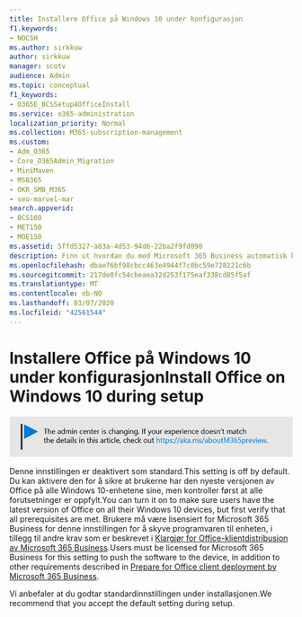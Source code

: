 ```yaml
---
title: Installere Office på Windows 10 under konfigurasjon
f1.keywords:
- NOCSH
ms.author: sirkkuw
author: sirkkuw
manager: scotv
audience: Admin
ms.topic: conceptual
f1_keywords:
- O365E_BCSSetup4OfficeInstall
ms.service: o365-administration
localization_priority: Normal
ms.collection: M365-subscription-management
ms.custom:
- Adm_O365
- Core_O365Admin_Migration
- MiniMaven
- MSB365
- OKR_SMB_M365
- seo-marvel-mar
search.appverid:
- BCS160
- MET150
- MOE150
ms.assetid: 5ffd5327-a83a-4d53-94d6-22ba2f9fd090
description: Finn ut hvordan du med Microsoft 365 Business automatisk kan kontrollere at brukerne har den nyeste versjonen av Office på alle Windows 10-enhetene sine.
ms.openlocfilehash: dbae76bf98cbcc463e4944f7c0bc59e728221c6b
ms.sourcegitcommit: 217de0fc54cbeaea32d253f175eaf338cd85f5af
ms.translationtype: MT
ms.contentlocale: nb-NO
ms.lasthandoff: 03/07/2020
ms.locfileid: "42561544"
---
```

# <a name="install-office-on-windows-10-during-setup"></a><span data-ttu-id="1eb4f-103">Installere Office på Windows 10 under konfigurasjon</span><span class="sxs-lookup"><span data-stu-id="1eb4f-103">Install Office on Windows 10 during setup</span></span>

![Banner som https://aka.ms/aboutM365previewpeker til .](../media/m365admincenterchanging.png)

<span data-ttu-id="1eb4f-105">Denne innstillingen er deaktivert som standard.</span><span class="sxs-lookup"><span data-stu-id="1eb4f-105">This setting is off by default.</span></span> <span data-ttu-id="1eb4f-106">Du kan aktivere den for å sikre at brukerne har den nyeste versjonen av Office på alle Windows 10-enhetene sine, men kontroller først at alle forutsetninger er oppfylt.</span><span class="sxs-lookup"><span data-stu-id="1eb4f-106">You can turn it on to make sure users have the latest version of Office on all their Windows 10 devices, but first verify that all prerequisites are met.</span></span> <span data-ttu-id="1eb4f-107">Brukere må være lisensiert for Microsoft 365 Business for denne innstillingen for å skyve programvaren til enheten, i tillegg til andre krav som er beskrevet i [Klargjør for Office-klientdistribusjon av Microsoft 365 Business](prepare-for-office-client-deployment.md).</span><span class="sxs-lookup"><span data-stu-id="1eb4f-107">Users must be licensed for Microsoft 365 Business for this setting to push the software to the device, in addition to other requirements described in [Prepare for Office client deployment by Microsoft 365 Business](prepare-for-office-client-deployment.md).</span></span>
  
<span data-ttu-id="1eb4f-108">Vi anbefaler at du godtar standardinnstillingen under installasjonen.</span><span class="sxs-lookup"><span data-stu-id="1eb4f-108">We recommend that you accept the default setting during setup.</span></span>
